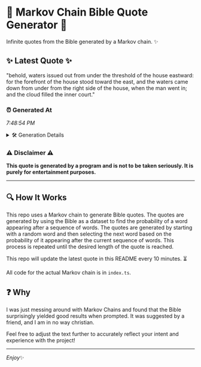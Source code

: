 # 📖 Markov Chain Bible Quote Generator 📖

Infinite quotes from the Bible generated by a Markov chain. ✨

## ✨ Latest Quote ✨
"behold, waters issued out from under the threshold of the house eastward: for the forefront of the house stood toward the east, and the waters came down from under from the right side of the house, when the man went in; and the cloud filled the inner court."

### ⏰ Generated At
*7:48:54 PM*

<details>
    <summary>🛠️ Generation Details</summary>
    <p>
        <strong>🌱 Seed:</strong> behold,<br>
        <strong>🔄 Iterations:</strong> 47<br>
        <strong>📜 Context History:</strong><br>[ behold, ]: waters<br>[ behold,, waters ]: issued<br>[ behold,, waters, issued ]: out<br>[ behold,, waters, issued, out ]: from<br>[ behold,, waters, issued, out, from ]: under<br>[ behold,, waters, issued, out, from, under ]: the<br>[ waters, issued, out, from, under, the ]: threshold<br>[ issued, out, from, under, the, threshold ]: of<br>[ out, from, under, the, threshold, of ]: the<br>[ from, under, the, threshold, of, the ]: house<br>[ under, the, threshold, of, the, house ]: eastward:<br>[ the, threshold, of, the, house, eastward: ]: for<br>[ threshold, of, the, house, eastward:, for ]: the<br>[ of, the, house, eastward:, for, the ]: forefront<br>[ the, house, eastward:, for, the, forefront ]: of<br>[ house, eastward:, for, the, forefront, of ]: the<br>[ eastward:, for, the, forefront, of, the ]: house<br>[ for, the, forefront, of, the, house ]: stood<br>[ the, forefront, of, the, house, stood ]: toward<br>[ forefront, of, the, house, stood, toward ]: the<br>[ of, the, house, stood, toward, the ]: east,<br>[ the, house, stood, toward, the, east, ]: and<br>[ house, stood, toward, the, east,, and ]: the<br>[ stood, toward, the, east,, and, the ]: waters<br>[ toward, the, east,, and, the, waters ]: came<br>[ the, east,, and, the, waters, came ]: down<br>[ east,, and, the, waters, came, down ]: from<br>[ and, the, waters, came, down, from ]: under<br>[ the, waters, came, down, from, under ]: from<br>[ waters, came, down, from, under, from ]: the<br>[ came, down, from, under, from, the ]: right<br>[ down, from, under, from, the, right ]: side<br>[ from, under, from, the, right, side ]: of<br>[ under, from, the, right, side, of ]: the<br>[ from, the, right, side, of, the ]: house,<br>[ the, right, side, of, the, house, ]: when<br>[ right, side, of, the, house,, when ]: the<br>[ side, of, the, house,, when, the ]: man<br>[ of, the, house,, when, the, man ]: went<br>[ the, house,, when, the, man, went ]: in;<br>[ house,, when, the, man, went, in; ]: and<br>[ when, the, man, went, in;, and ]: the<br>[ the, man, went, in;, and, the ]: cloud<br>[ man, went, in;, and, the, cloud ]: filled<br>[ went, in;, and, the, cloud, filled ]: the<br>[ in;, and, the, cloud, filled, the ]: inner<br>[ and, the, cloud, filled, the, inner ]: court.<br>
    </p>
</details>

### ⚠️ Disclaimer ⚠️
**This quote is generated by a program and is not to be taken seriously. It is purely for entertainment purposes.**

---

## 🔍 How It Works

This repo uses a Markov chain to generate Bible quotes. The quotes are generated by using the Bible as a dataset to find the probability of a word appearing after a sequence of words. The quotes are generated by starting with a random word and then selecting the next word based on the probability of it appearing after the current sequence of words. This process is repeated until the desired length of the quote is reached.

This repo will update the latest quote in this README every 10 minutes. ⏳

All code for the actual Markov chain is in `index.ts`.

## ❓ Why

I was just messing around with Markov Chains and found that the Bible surprisingly yielded good results when prompted. 
It was suggested by a friend, and I am in no way christian.

Feel free to adjust the text further to accurately reflect your intent and experience with the project!

---

*Enjoy*✨
